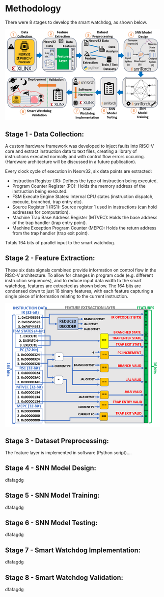 # Methodology

There were 8 stages to develop the smart watchdog, as shown below.

<p align="center">
  <img src="../Images/Methodology.PNG" alt="Methodology" width="900"/>
</p>

## **Stage 1 - Data Collection**:

A custom hardware framework was developed to inject faults into RISC-V core and extract instruction data to text files, creating a library of instructions executed normally and with control flow errors occuring. (Hardware architecture will be discussed in a future publication).

Every clock cycle of execution in Neorv32, six data points are extracted:

* Instruction Register (IR): Defines the type of instruction being executed.
* Program Counter Register (PC): Holds the memory address of the instruction being executed.
* FSM Execute Engine States: Internal CPU states (instruction dispatch, execute, branched, trap entry etc).
* Source Register 1 (RS1): Source register 1 used in instructions (can hold addresses for computation).
* Machine Trap Base Address Register (MTVEC): Holds the base address of the trap handler (trap entry point).
* Machine Exception Program Counter (MEPC): Holds the return address from the trap handler (trap exit point).

Totals 164 bits of parallel input to the smart watchdog.

## **Stage 2 - Feature Extraction**:

These six data signals combined provide information on control flow in the RISC-V architecture. To allow for changes in program code (e.g. different instruction sequences), and to reduce input data width to the smart watchdog, features are extracted as shown below. The 164 bits are condensed down to just 16 binary features, with each feature capturing a single piece of information relating to the current instruction.

<p align="center">
  <img src="../Images/Feature_Layer.PNG" alt="Feature Layer" width="600"/>
</p>

## **Stage 3 - Dataset Preprocessing**:

The feature layer is implemented in software (Python script)....

## **Stage 4 - SNN Model Design**:

dfafagdg

## **Stage 5 - SNN Model Training**:

dfafagdg

## **Stage 6 - SNN Model Testing**:

dfafagdg

## **Stage 7 - Smart Watchdog Implementation**:

dfafagdg

## **Stage 8 - Smart Watchdog Validation**:

dfafagdg
